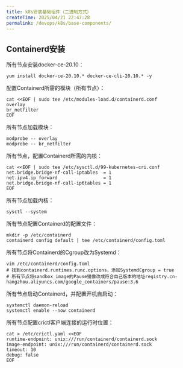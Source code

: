 ```yaml
---
title: k8s安装基础组件（二进制方式）
createTime: 2025/04/21 22:47:28
permalink: /devops/k8s/base-components/
---
```


## Containerd安装

所有节点安装docker-ce-20.10：

```shell
yum install docker-ce-20.10.* docker-ce-cli-20.10.* -y
```

配置Containerd所需的模块（所有节点）：

```shell
cat <<EOF | sudo tee /etc/modules-load.d/containerd.conf
overlay
br_netfilter
EOF
```

所有节点加载模块：

```shell
modprobe -- overlay
modprobe -- br_netfilter
```

所有节点，配置Containerd所需的内核：

```shell
cat <<EOF | sudo tee /etc/sysctl.d/99-kubernetes-cri.conf
net.bridge.bridge-nf-call-iptables  = 1
net.ipv4.ip_forward                 = 1
net.bridge.bridge-nf-call-ip6tables = 1
EOF
```

所有节点加载内核：

```shell
sysctl --system
```

所有节点配置Containerd的配置文件：

```shell
mkdir -p /etc/containerd
containerd config default | tee /etc/containerd/config.toml
```

所有节点将Containerd的Cgroup改为Systemd：

```shell
vim /etc/containerd/config.toml
# 找到containerd.runtimes.runc.options，添加SystemdCgroup = true
# 所有节点将sandbox_image的Pause镜像改成符合自己版本的地址registry.cn-hangzhou.aliyuncs.com/google_containers/pause:3.6
```

所有节点启动Containerd，并配置开机自启动：

```shell
systemctl daemon-reload
systemctl enable --now containerd
```

所有节点配置crictl客户端连接的运行时位置：

```shell
cat > /etc/crictl.yaml <<EOF
runtime-endpoint: unix:///run/containerd/containerd.sock
image-endpoint: unix:///run/containerd/containerd.sock
timeout: 10
debug: false
EOF
```

